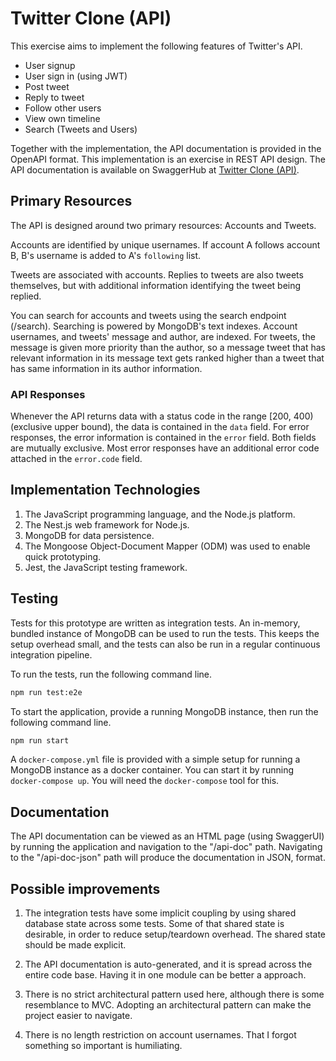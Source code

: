 # Twitter Clone (API)

This exercise aims to implement the following features of Twitter's API.

- User signup
- User sign in (using JWT)
- Post tweet
- Reply to tweet
- Follow other users
- View own timeline
- Search (Tweets and Users)

Together with the implementation, the API documentation is provided in the OpenAPI format. This implementation is an exercise in REST API design.
The API documentation is available on SwaggerHub at [Twitter Clone (API)](https://app.swaggerhub.com/apis/barisere/twitter_clone_api/0.1.0).

## Primary Resources

The API is designed around two primary resources: Accounts and Tweets.

Accounts are identified by unique usernames.
If account A follows account B, B's username is added to A's `following` list.

Tweets are associated with accounts. Replies to tweets are also tweets themselves, but with additional information identifying the tweet being replied.

You can search for accounts and tweets using the search endpoint (/search). Searching is powered by MongoDB's text indexes. Account usernames, and tweets' message and author, are indexed. For tweets, the message is given more priority than the author, so a message tweet that has relevant information in its message text gets ranked higher than a tweet that has same information in its author information.

### API Responses

Whenever the API returns data with a status code in the range [200, 400) (exclusive upper bound), the data is contained in the `data` field. For error responses, the error information is contained in the `error` field. Both fields are mutually exclusive. Most error responses have an additional error code attached in the `error.code` field.

## Implementation Technologies

1. The JavaScript programming language, and the Node.js platform.
2. The Nest.js web framework for Node.js.
3. MongoDB for data persistence.
4. The Mongoose Object-Document Mapper (ODM) was used to enable quick prototyping.
5. Jest, the JavaScript testing framework.

## Testing

Tests for this prototype are written as integration tests. An in-memory, bundled instance of MongoDB can be used to run the tests. This keeps the setup overhead small, and the tests can also be run in a regular continuous integration pipeline.

To run the tests, run the following command line.

```sh
npm run test:e2e
```

To start the application, provide a running MongoDB instance, then run the following command line.

```sh
npm run start
```

A `docker-compose.yml` file is provided with a simple setup for running a MongoDB instance as a docker container. You can start it by running `docker-compose up`. You will need the `docker-compose` tool for this.

## Documentation

The API documentation can be viewed as an HTML page (using SwaggerUI) by running the application and navigation to the "/api-doc" path. Navigating to the "/api-doc-json" path will produce the documentation in JSON, format.

## Possible improvements

1. The integration tests have some implicit coupling by using shared database state across some tests. Some of that shared state is desirable, in order to reduce setup/teardown overhead. The shared state should be made explicit.

2. The API documentation is auto-generated, and it is spread across the entire code base. Having it in one module can be better a approach.

3. There is no strict architectural pattern used here, although there is some resemblance to MVC. Adopting an architectural pattern can make the project easier to navigate.

4. There is no length restriction on account usernames. That I forgot something so important is humiliating.
